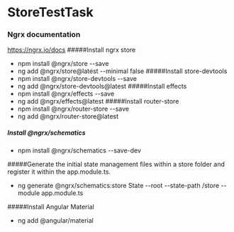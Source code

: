 # StoreTestTask

### Ngrx documentation
https://ngrx.io/docs
#####Install ngrx store
* npm install @ngrx/store --save
* ng add @ngrx/store@latest --minimal false
#####Install store-devtools
* npm install @ngrx/store-devtools --save
* ng add @ngrx/store-devtools@latest
#####Install effects
* npm install @ngrx/effects --save
* ng add @ngrx/effects@latest
#####Install router-store
* npm install @ngrx/router-store --save
* ng add @ngrx/router-store@latest

##### Install @ngrx/schematics
* npm install @ngrx/schematics --save-dev

#####Generate the initial state management files within a store folder and register it within the app.module.ts.
* ng generate @ngrx/schematics:store State --root --state-path /store --module app.module.ts

#####Install Angular Material
* ng add @angular/material
